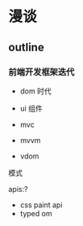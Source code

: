 漫谈
====

## outline



### 前端开发框架迭代


- dom 时代

- ui 组件

- mvc

- mvvm

- vdom




模式



apis:?

- css paint api
- typed om

